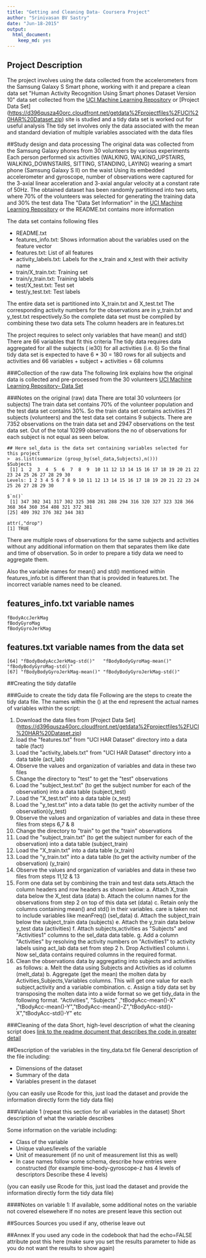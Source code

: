 ```yaml
---
title: "Getting and Cleaning Data- Coursera Project"
author: "Srinivasan BV Sastry"
date: "Jun-18-2015"
output:
  html_document:
    keep_md: yes
---
```

 
## Project Description
The project involves using the data collected from the accelerometers from the Samsung Galaxy S Smart phone, working with it and 
prepare a clean data set "Human Activity Recognition Using Smart phones Dataset Version 10" data set collected from  the 
 [UCI Machine Learning Repository](https://archive.ics.uci.edu/ml/datasets/Human+Activity+Recognition+Using+Smartphones) or 
[Project Data Set] (https://d396qusza40orc.cloudfront.net/getdata%2Fprojectfiles%2FUCI%20HAR%20Dataset.zip) site is studied and a tidy 
data set is worked out for useful analysis The tidy set involves only the data associated with  the mean and standard deviation of 
multiple variables associated  with the data files 
 
##Study design and data processing
The original data  was collected from the Samsung Galaxy phones from 30 volunteers by various experiments 
Each person performed six activities (WALKING, WALKING_UPSTAIRS, WALKING_DOWNSTAIRS, SITTING, STANDING, LAYING) wearing a 
smart phone (Samsung Galaxy S II) on the waist Using its embedded accelerometer and gyroscope, number of observations were captured  for 
the 3-axial linear acceleration and 3-axial angular velocity at a constant rate of 50Hz. The obtained dataset has been randomly partitioned 
into two sets, where 70% of the volunteers was selected for generating the training data and 30% the test data
The "Data Set Information" in the  [UCI Machine Learning Repository](https://archive.ics.uci.edu/ml/datasets/Human+Activity+Recognition+Using+Smartphones) 
 or the README.txt contains more information

The data set contains following files 

* README.txt
* features_info.txt: Shows information about the variables used on the feature vector
* features.txt: List of all features
* activity_labels.txt: Labels for  the x_train and x_test with their activity name
* train/X_train.txt: Training set
* train/y_train.txt: Training labels
* test/X_test.txt: Test set
* test/y_test.txt: Test labels

The entire data set is partitioned into X_train.txt and X_test.txt The corresponding activity numbers for the observations are in y_train.txt 
and y_test.txt respectively.So the complete data set must be compiled by combining these two data sets The column headers are in features.txt  

The project requires to select only variables that have mean() and std()  There are 66 variables that fit this criteria The tidy data requires 
data aggregated for all the subjects ( ie30) for all activities (i.e. 6) So the final tidy data set is expected to have 6 * 30 = 180 rows  for all 
subjects and activities and  66 variables + subject + activities = 68 columns 

###Collection of the raw data
The following link explains how the original data is collected and pre-processed from the  30 volunteers 
[UCI Machine Learning Repository- Data Set](https://archive.ics.uci.edu/ml/machine-learning-databases/00240/UCI%20HAR%20Dataset.names)

###Notes on the original (raw) data 
There are total 30 volunteers (or subjects) The train data set contains 70% of the volunteer population and the test data set contains 30%.
So the train data set  contains activities 21 subjects (volunteers) and the test data set contains 9 subjects.  There are 7352 observations on the train
data set and 2947 observations on the test data set.  Out of the total 10299 observations the no of observations for each subject is not equal
as seen below. 
``` {r}
## Here sel_data is the data set containing variables selected for this project
>  as.list(summarize (group_by(sel_data,Subjects),n()))
$Subjects
 [1] 1  2  3  4  5  6  7  8  9  10 11 12 13 14 15 16 17 18 19 20 21 22 23 24 25 26 27 28 29 30
Levels: 1 2 3 4 5 6 7 8 9 10 11 12 13 14 15 16 17 18 19 20 21 22 23 24 25 26 27 28 29 30

$`n()`
 [1] 347 302 341 317 302 325 308 281 288 294 316 320 327 323 328 366 368 364 360 354 408 321 372 381
[25] 409 392 376 382 344 383

attr(,"drop")
[1] TRUE
```
There are multiple rows of observations for the same subjects and activities without any additional information on them that separates them like date and time of 
observation. So in order to prepare a tidy data we need to aggregate them. 

Also the variable names for mean() and std() mentioned within features_info.txt is different than that is provided in features.txt. The incorrect variable 
names need to be cleaned. 

features_info.txt variable names
---
```
fBodyAccJerkMag
fBodyGyroMag
fBodyGyroJerkMag
```
features.txt variable names from the data set
---
```
[64] "fBodyBodyAccJerkMag-std()"   "fBodyBodyGyroMag-mean()"     "fBodyBodyGyroMag-std()"     
[67] "fBodyBodyGyroJerkMag-mean()" "fBodyBodyGyroJerkMag-std()" 
```
##Creating the tidy datafile
 
###Guide to create the tidy data file
Following are the  steps to create the tidy data file. The names within the () at  the end represent the actual names of variables within the script:
1. Download the data files from [Project Data Set] (https://d396qusza40orc.cloudfront.net/getdata%2Fprojectfiles%2FUCI%20HAR%20Dataset.zip)
2. load the  "features.txt" from "UCI HAR Dataset" directory  into a data table (fact)
3. Load the "activity_labels.txt" from "UCI HAR Dataset" directory  into a data table (act_lab)
4. Observe the values and organization of variables and data in these two files 
5. Change the directory to "test" to get the "test" observations
6. Load the "subject_test.txt" (to get the subject number for each of the observation) into a data table (subject_test) 
7. Load the "X_test.txt" into a data table (x_test)
8. Load the "y_test.txt" into a data table (to get the activity number of the observation)(y_test)
9. Observe the values and organization of variables and data in these three files from steps 6,7 & 8
10. Change the directory to "train" to get the "train" observations
11. Load the "subject_train.txt" (to get the subject number for each of the observation) into a data table (subject_train)
12. Load the "X_train.txt" into a data table (x_train)
13. Load the "y_train.txt" into a data table (to get the activity number of the observation) (y_train)
14. Observe the values and organization of variables and data in these two files from steps 11,12 & 13
15. Form one data set by  combining the train and test data sets.Attach the column headers and row headers as shown below:
	a. Attach X_train data  below the X_test data (data)
	b. Attach the column names for the observations from step 2 on top of this data set (data)
	c. Retain only the columns containing mean() and std() in their variables. care is taken not to include variables like meanFreq() (sel_data)
	d. Attach the subject_train below the subject_train data (subjects)
	e. Attach the y_train data below y_test data (activities)
	f. Attach subjects,activities as  "Subjects" and "Activities1" columns to the sel_data data table.
	g. Add a column "Activities" by resolving the activity numbers on "Activities1" to activity labels using act_lab data set from step 2
	h. Drop Activities1 column 
	i. Now sel_data contains required columns in the required format.
16. Clean the observations data by aggregating into subjects and activities as follows:
	a. Melt the data using Subjects and Activities as id column (melt_data)
	b. Aggregate (get the mean) the molten data by Activities,Subjects,Variables columns. This will get one value for each subject,activity 
	    and a variable combination.
	c. Assign a tidy data set by transposing  the molten data into a wide format so we get tidy_data in the following format.
	  "Activities", "Subjects" ,"tBodyAcc-mean()-X" ,"tBodyAcc-mean()-Y","tBodyAcc-mean()-Z","tBodyAcc-std()-X","tBodyAcc-std()-Y" etc

###Cleaning of the data
Short, high-level description of what the cleaning script does [link to the readme document that describes the code in greater detail]()
 
##Description of the variables in the tiny_data.txt file
General description of the file including:
 - Dimensions of the dataset
 - Summary of the data
 - Variables present in the dataset
 
(you can easily use Rcode for this, just load the dataset and provide the information directly form the tidy data file)
 
###Variable 1 (repeat this section for all variables in the dataset)
Short description of what the variable describes
 
Some information on the variable including:
 - Class of the variable
 - Unique values/levels of the variable
 - Unit of measurement (if no unit of measurement list this as well)
 - In case names follow some schema, describe how entries were constructed (for example time-body-gyroscope-z has 4 levels of descriptors Describe these 4 levels) 
 
(you can easily use Rcode for this, just load the dataset and provide the information directly form the tidy data file)
 
####Notes on variable 1:
If available, some additional notes on the variable not covered elsewehere If no notes are present leave this section out
 
##Sources
Sources you used if any, otherise leave out
 
##Annex
If you used any code in the codebook that had the echo=FALSE attribute post this here (make sure you set the results parameter to hide as you do not want the results to show again)
